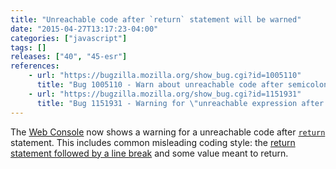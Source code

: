 ```yaml
---
title: "Unreachable code after `return` statement will be warned"
date: "2015-04-27T13:17:23-04:00"
categories: ["javascript"]
tags: []
releases: ["40", "45-esr"]
references:
    - url: "https://bugzilla.mozilla.org/show_bug.cgi?id=1005110"
      title: "Bug 1005110 - Warn about unreachable code after semicolon-less return statement"
    - url: "https://bugzilla.mozilla.org/show_bug.cgi?id=1151931"
      title: "Bug 1151931 - Warning for \"unreachable expression after semicolon-less return statement\" triggers incorrectly (braceless if, ASI)"
---
```

The [Web Console](https://developer.mozilla.org/docs/Tools/Web_Console) now shows a warning for a unreachable code after [`return`](https://developer.mozilla.org/docs/Web/JavaScript/Reference/Statements/return) statement. This includes common misleading coding style: the [return statement followed by a line break](https://developer.mozilla.org/docs/Web/JavaScript/Reference/Statements/return#Automatic_semicolon_insertion) and some value meant to return.
